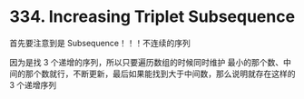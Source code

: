 # 334. Increasing Triplet Subsequence
首先要注意到是 Subsequence！！！不连续的序列

因为是找 3 个递增的序列，所以只要遍历数组的时候同时维护 最小的那个数、中间的那个数就行，不断更新，最后如果能找到大于中间数，那么说明就存在这样的 3 个递增序列
